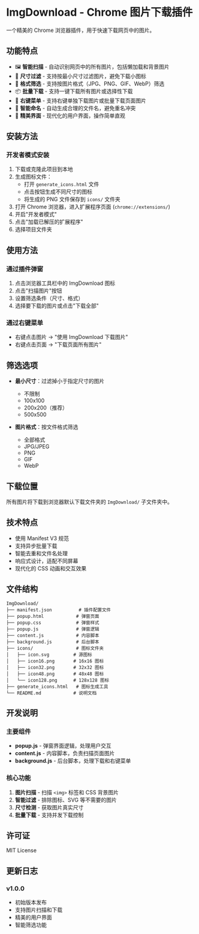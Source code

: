 # ImgDownload - Chrome 图片下载插件

一个精美的 Chrome 浏览器插件，用于快速下载网页中的图片。

## 功能特点

- 🖼️ **智能扫描** - 自动识别网页中的所有图片，包括懒加载和背景图片
- 📏 **尺寸过滤** - 支持按最小尺寸过滤图片，避免下载小图标
- 🎨 **格式筛选** - 支持按图片格式（JPG、PNG、GIF、WebP）筛选
- 📦 **批量下载** - 支持一键下载所有图片或选择性下载
- 🎯 **右键菜单** - 支持右键单独下载图片或批量下载页面图片
- 💾 **智能命名** - 自动生成合理的文件名，避免重名冲突
- 🎪 **精美界面** - 现代化的用户界面，操作简单直观

## 安装方法

### 开发者模式安装

1. 下载或克隆此项目到本地
2. 生成图标文件：
   - 打开 `generate_icons.html` 文件
   - 点击按钮生成不同尺寸的图标
   - 将生成的 PNG 文件保存到 `icons/` 文件夹
3. 打开 Chrome 浏览器，进入扩展程序页面 (`chrome://extensions/`)
4. 开启"开发者模式"
5. 点击"加载已解压的扩展程序"
6. 选择项目文件夹

## 使用方法

### 通过插件弹窗

1. 点击浏览器工具栏中的 ImgDownload 图标
2. 点击"扫描图片"按钮
3. 设置筛选条件（尺寸、格式）
4. 选择要下载的图片或点击"下载全部"

### 通过右键菜单

- 右键点击图片 → "使用 ImgDownload 下载图片"
- 右键点击页面 → "下载页面所有图片"

## 筛选选项

- **最小尺寸**：过滤掉小于指定尺寸的图片
  - 不限制
  - 100x100
  - 200x200（推荐）
  - 500x500

- **图片格式**：按文件格式筛选
  - 全部格式
  - JPG/JPEG
  - PNG
  - GIF
  - WebP

## 下载位置

所有图片将下载到浏览器默认下载文件夹的 `ImgDownload/` 子文件夹中。

## 技术特点

- 使用 Manifest V3 规范
- 支持异步批量下载
- 智能去重和文件名处理
- 响应式设计，适配不同屏幕
- 现代化的 CSS 动画和交互效果

## 文件结构

```
ImgDownload/
├── manifest.json          # 插件配置文件
├── popup.html            # 弹窗页面
├── popup.css             # 弹窗样式
├── popup.js              # 弹窗逻辑
├── content.js            # 内容脚本
├── background.js         # 后台脚本
├── icons/                # 图标文件夹
│   ├── icon.svg         # 源图标
│   ├── icon16.png       # 16x16 图标
│   ├── icon32.png       # 32x32 图标
│   ├── icon48.png       # 48x48 图标
│   └── icon128.png      # 128x128 图标
├── generate_icons.html   # 图标生成工具
└── README.md            # 说明文档
```

## 开发说明

### 主要组件

- **popup.js** - 弹窗界面逻辑，处理用户交互
- **content.js** - 内容脚本，负责扫描页面图片
- **background.js** - 后台脚本，处理下载和右键菜单

### 核心功能

1. **图片扫描** - 扫描 `<img>` 标签和 CSS 背景图片
2. **智能过滤** - 排除图标、SVG 等不需要的图片
3. **尺寸检测** - 获取图片真实尺寸
4. **批量下载** - 支持并发下载控制

## 许可证

MIT License

## 更新日志

### v1.0.0
- 初始版本发布
- 支持图片扫描和下载
- 精美的用户界面
- 智能筛选功能